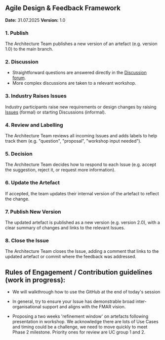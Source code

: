 ## Agile Design & Feedback Framework
**Date:** 31.07.2025
**Version:** 1.0


### 1. Publish
The Architecture Team publishes a new version of an artefact (e.g. version 1.0) to the main branch.

### 2. Discussion
- Straightforward questions are answered directly in the [Discussion forum](https://github.com/elexon-data/Market-Facilitator/discussions).
- More complex discussions are taken to a relevant workshop. 

### 3. Industry Raises Issues
Industry participants raise new requirements or design changes by raising [Issues](https://github.com/elexon-data/Market-Facilitator/issues) (formal) or starting Discussions (informal).  

### 4. Review and Labelling
The Architecture Team reviews all incoming Issues and adds labels to help track them (e.g. "question", "proposal", "workshop input needed").

### 5. Decision
The Architecture Team decides how to respond to each Issue (e.g. accept the suggestion, reject it, or request more information).

### 6. Update the Artefact
If accepted, the team updates their internal version of the artefact to reflect the change.

### 7. Publish New Version
The updated artefact is published as a new version (e.g. version 2.0), with a clear summary of changes and links to the relevant Issues.

### 8. Close the Issue
The Architecture Team closes the Issue, adding a comment that links to the updated artefact or commit where the feedback was addressed.

## Rules of Engagement / Contribution guidelines (work in progress):

- We will walkthrough how to use the GitHub at the end of today's session

- In general, try to ensure your Issue has demonstrable broad inter-organisational support and aligns with the FMAR vision.

- Proposing a two weeks 'refinement window' on artefacts following presentation in workshop. We acknowledge there are lots of Use Cases and timing could be a challenge, we need to move quickly to meet Phase 2 milestone. Priority ones for review are UC group 1 and 2. 

